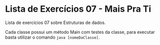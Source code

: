# Lista de Exercícios 07 - Mais Pra Ti
Lista de exercícios 07 sobre Estruturas de dados.

Cada classe possui um método Main com testes da classe, para executar basta utilizar o comando
`java [nomeDaClasse]`. 
